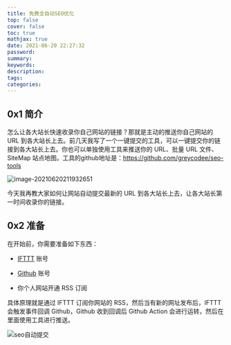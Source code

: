 ```yaml
---
title: 免费全自动SEO优化
top: false
cover: false
toc: true
mathjax: true
date: 2021-06-20 22:27:32
password:
summary:
keywords:
description:
tags:
categories:
---
```


## 0x1 简介

怎么让各大站长快速收录你自己网站的链接？那就是主动的推送你自己网站的 URL 到各大站长上去。前几天我写了一个一键提交的工具，可以一键提交你的链接到各大站长上去。你也可以单独使用工具来推送你的 URL、批量 URL 文件、SiteMap 站点地图。工具的github地址是：https://github.com/greycodee/seo-tools

![image-20210620211932651](http://xhh.dengzii.com/blog/Nee81Aimage-20210620211932651.png) 

今天我再教大家如何让网站自动提交最新的 URL 到各大站长上去，让各大站长第一时间收录你的链接。

## 0x2 准备

在开始前，你需要准备如下东西：

- [IFTTT](https://ifttt.com/home) 账号

- [Github](https://github.com/) 账号
- 你个人网站开通 RSS 订阅

具体原理就是通过 IFTTT 订阅你网站的 RSS，然后当有新的网址发布后，IFTTT 会触发事件回调 Github，Github 收到回调后 Github Action 会进行运转，然后在里面使用工具进行推送。

![seo自动提交](http://xhh.dengzii.com/blog/1h6Cpuseo%E8%87%AA%E5%8A%A8%E6%8F%90%E4%BA%A4.png)



